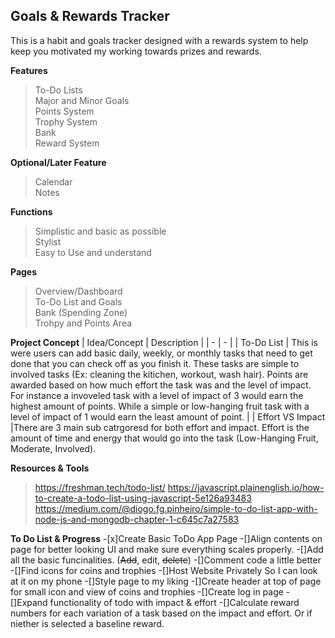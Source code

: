 ## Goals & Rewards Tracker

This is a habit and goals tracker designed with a rewards system to help keep you motivated my working towards prizes and rewards.

**Features**
> To-Do Lists  
> Major and Minor Goals  
> Points System  
> Trophy System  
> Bank  
> Reward System  

**Optional/Later Feature**
>Calendar  
>Notes  

**Functions**
> Simplistic and basic as possible  
> Stylist  
> Easy to Use and understand  

**Pages**
> Overview/Dashboard  
> To-Do List and Goals  
> Bank (Spending Zone)  
> Trohpy and Points Area  

**Project Concept**
| Idea/Concept | Description |
| - | - |
| To-Do List | This is were users can add basic daily, weekly, or monthly tasks that need to get done that you can check off as you finish it. These tasks are simple to involved tasks (Ex: cleaning the kitichen, workout, wash hair). Points are awarded based on how much effort the task was and the level of impact. For instance a invoveled task with a level of impact of 3 would earn the highest amount of points. While a simple or low-hanging fruit task with a level of impact of 1 would earn the least amount of point. |
| Effort VS Impact |There are 3 main sub catrgoresd for both effort and impact. Effort is the amount of time and energy that would go into the task (Low-Hanging Fruit, Moderate, Involved).

**Resources & Tools**
> https://freshman.tech/todo-list/
> https://javascript.plainenglish.io/how-to-create-a-todo-list-using-javascript-5e126a93483
> https://medium.com/@diogo.fg.pinheiro/simple-to-do-list-app-with-node-js-and-mongodb-chapter-1-c645c7a27583
> 

**To Do List & Progress**
-[x]Create Basic ToDo App Page
-[]Align contents on page for better looking UI and make sure everything scales properly.
-[]Add all the basic funcinalities. (~~Add~~, edit, ~~delete~~)
-[]Comment code a little better
-[]Find icons for coins and trophies
-[]Host Website Privately So I can look at it on my phone
-[]Style page to my liking
-[]Create header at top of page for small icon and view of coins and trophies
-[]Create log in page
-[]Expand functionality of todo with impact & effort
-[]Calculate reward numbers for each variation of a task based on the impact and effort. Or if niether is selected a baseline reward. 
